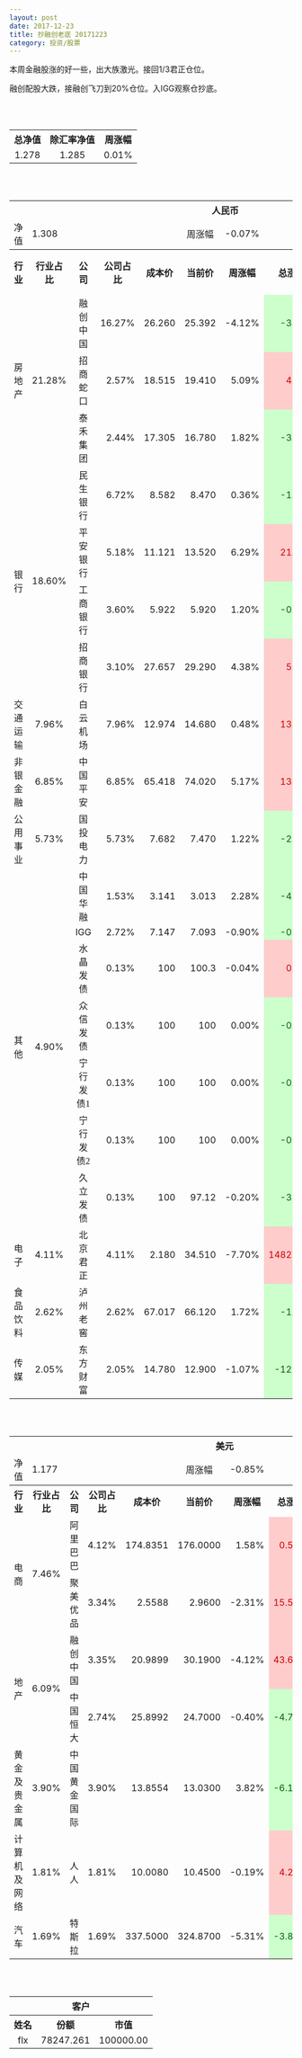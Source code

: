 ```yaml
---
layout: post
date: 2017-12-23
title: 抄融创老底 20171223
category: 投资/股票
---
```


本周金融股涨的好一些，出大族激光。接回1/3君正仓位。

融创配股大跌，接融创飞刀到20%仓位。入IGG观察仓抄底。

<br/>
<br/>

<table cellspacing="0" border="0">
	<tr>
		<th height="21" align="center"><font face="Noto Sans CJK SC Regular">总净值</font></th>
		<th align="center"><font face="Noto Sans CJK SC Regular">除汇率净值</font></th>
		<th align="center"><font face="Noto Sans CJK SC Regular">周涨幅</font></th>
	</tr>
	<tr>
		<td height="17" align="center" sdval="1.278" sdnum="1033;0;0.000">1.278</td>
		<td align="center" sdval="1.285" sdnum="1033;0;0.000">1.285</td>
		<td align="center" sdval="0.0001" sdnum="1033;0;0.00%">0.01%</td>
	</tr>
</table>
<br />
<br />
<table>
	<tr>
		<th colspan="11"  height="21" align="center" valign="middle"><font face="Noto Sans CJK SC Regular">人民币</font></th>
		</tr>
	<tr>
		<td height="17" align="center"><font face="Noto Sans CJK SC Regular">净值</font></td>
		<td colspan="4"  align="left" valign="middle" sdval="1.308" sdnum="1033;">1.308</td>
		<td align="center"><font face="Noto Sans CJK SC Regular">周涨幅</font></td>
		<td colspan="5"  align="left" valign="middle" sdval="-0.0007" sdnum="1033;0;0.00%">-0.07%</td>
		</tr>
	<tr>
		<th height="21" align="center" valign="middle"><font face="Noto Sans CJK SC Regular">行业</font></th>
		<th align="center" valign="middle"><font face="Noto Sans CJK SC Regular">行业占比</font></th>
		<th align="center"><font face="Noto Sans CJK SC Regular">公司</font></th>
		<th align="center"><font face="Noto Sans CJK SC Regular">公司占比</font></th>
		<th align="center"><font face="Noto Sans CJK SC Regular">成本价</font></th>
		<th align="center"><font face="Noto Sans CJK SC Regular">当前价</font></th>
		<th align="center"><font face="Noto Sans CJK SC Regular">周涨幅</font></th>
		<th align="center"><font face="Noto Sans CJK SC Regular">总涨幅</font></th>
		<th align="left"><font face="Noto Sans CJK SC Regular">下一阶梯</font></th>
		<th align="left"><font face="Noto Sans CJK SC Regular">浮动止损价</font></th>
		<th align="center"><font face="Noto Sans CJK SC Regular">止损价</font></th>
	</tr>
	<tr>
		<td rowspan="3"  height="51" align="center" valign="middle"><font face="Noto Sans CJK SC Regular">房地产</font></td>
		<td rowspan="3"  align="center" valign="middle" sdval="0.2128" sdnum="1033;0;0.00%">21.28%</td>
		<td align="center"><font face="Noto Sans CJK SC Regular">融创中国</font></td>
		<td align="right" sdval="0.1627" sdnum="1033;0;0.00%">16.27%</td>
		<td align="right" sdval="26.26" sdnum="1033;0;0.000">26.260</td>
		<td align="right" sdval="25.392" sdnum="1033;0;0.000">25.392</td>
		<td align="right" sdval="-0.0412" sdnum="1033;0;0.00%">-4.12%</td>
		<td align="right" bgcolor="#CCFFCC" sdval="-0.0344540746382332" sdnum="1033;0;0.00%"><font color="#006600">-3.45%</font></td>
		<td align="right" sdval="32.825" sdnum="1033;0;0.000">32.825</td>
		<td align="right" sdval="0" sdnum="1033;0;0.000">0.000</td>
		<td align="right" sdval="0" sdnum="1033;0;0.000">0.000</td>
	</tr>
	<tr>
		<td align="center"><font face="Noto Sans CJK SC Regular">招商蛇口</font></td>
		<td align="right" sdval="0.0257" sdnum="1033;0;0.00%">2.57%</td>
		<td align="right" sdval="18.515" sdnum="1033;0;0.000">18.515</td>
		<td align="right" sdval="19.41" sdnum="1033;0;0.000">19.410</td>
		<td align="right" sdval="0.0509" sdnum="1033;0;0.00%">5.09%</td>
		<td align="right" bgcolor="#FFCCCC" sdval="0.0469391844450444" sdnum="1033;0;0.00%"><font color="#CC0000">4.69%</font></td>
		<td align="right" sdval="23.14375" sdnum="1033;0;0.000">23.144</td>
		<td align="right" sdval="0" sdnum="1033;0;0.000">0.000</td>
		<td align="right" sdval="0" sdnum="1033;0;0.000">0.000</td>
	</tr>
	<tr>
		<td align="center"><font face="Noto Sans CJK SC Regular">泰禾集团</font></td>
		<td align="right" sdval="0.0244" sdnum="1033;0;0.00%">2.44%</td>
		<td align="right" sdval="17.305" sdnum="1033;0;0.000">17.305</td>
		<td align="right" sdval="16.78" sdnum="1033;0;0.000">16.780</td>
		<td align="right" sdval="0.0182" sdnum="1033;0;0.00%">1.82%</td>
		<td align="right" bgcolor="#CCFFCC" sdval="-0.0317380525859579" sdnum="1033;0;0.00%"><font color="#006600">-3.17%</font></td>
		<td align="right" sdval="21.63125" sdnum="1033;0;0.000">21.631</td>
		<td align="right" sdval="0" sdnum="1033;0;0.000">0.000</td>
		<td align="right" sdval="0" sdnum="1033;0;0.000">0.000</td>
	</tr>
	<tr>
		<td rowspan="4"  height="68" align="center" valign="middle"><font face="Noto Sans CJK SC Regular">银行</font></td>
		<td rowspan="4"  align="center" valign="middle" sdval="0.186" sdnum="1033;0;0.00%">18.60%</td>
		<td align="center"><font face="Noto Sans CJK SC Regular">民生银行</font></td>
		<td align="right" sdval="0.0672" sdnum="1033;0;0.00%">6.72%</td>
		<td align="right" sdval="8.582" sdnum="1033;0;0.000">8.582</td>
		<td align="right" sdval="8.47" sdnum="1033;0;0.000">8.470</td>
		<td align="right" sdval="0.0036" sdnum="1033;0;0.00%">0.36%</td>
		<td align="right" bgcolor="#CCFFCC" sdval="-0.0144505709624797" sdnum="1033;0;0.00%"><font color="#006600">-1.45%</font></td>
		<td align="right" sdval="10.7275" sdnum="1033;0;0.000">10.728</td>
		<td align="right" sdval="0" sdnum="1033;0;0.000">0.000</td>
		<td align="right" sdval="0" sdnum="1033;0;0.000">0.000</td>
	</tr>
	<tr>
		<td align="center"><font face="Noto Sans CJK SC Regular">平安银行</font></td>
		<td align="right" sdval="0.0518" sdnum="1033;0;0.00%">5.18%</td>
		<td align="right" sdval="11.121" sdnum="1033;0;0.000">11.121</td>
		<td align="right" sdval="13.52" sdnum="1033;0;0.000">13.520</td>
		<td align="right" sdval="0.0629" sdnum="1033;0;0.00%">6.29%</td>
		<td align="right" bgcolor="#FFCCCC" sdval="0.214318010970236" sdnum="1033;0;0.00%"><font color="#CC0000">21.43%</font></td>
		<td align="right" sdval="13.90125" sdnum="1033;0;0.000">13.901</td>
		<td align="right" sdval="0" sdnum="1033;0;0.000">0.000</td>
		<td align="right" bgcolor="#FFCCCC" sdval="12.789" sdnum="1033;0;0.000"><font color="#CC0000">12.789</font></td>
	</tr>
	<tr>
		<td align="center"><font face="Noto Sans CJK SC Regular">工商银行</font></td>
		<td align="right" sdval="0.036" sdnum="1033;0;0.00%">3.60%</td>
		<td align="right" sdval="5.922" sdnum="1033;0;0.000">5.922</td>
		<td align="right" sdval="5.92" sdnum="1033;0;0.000">5.920</td>
		<td align="right" sdval="0.012" sdnum="1033;0;0.00%">1.20%</td>
		<td align="right" bgcolor="#CCFFCC" sdval="-0.00173772374197911" sdnum="1033;0;0.00%"><font color="#006600">-0.17%</font></td>
		<td align="right" sdval="7.4025" sdnum="1033;0;0.000">7.403</td>
		<td align="right" sdval="0" sdnum="1033;0;0.000">0.000</td>
		<td align="right" sdval="0" sdnum="1033;0;0.000">0.000</td>
	</tr>
	<tr>
		<td align="center"><font face="Noto Sans CJK SC Regular">招商银行</font></td>
		<td align="right" sdval="0.031" sdnum="1033;0;0.00%">3.10%</td>
		<td align="right" sdval="27.657" sdnum="1033;0;0.000">27.657</td>
		<td align="right" sdval="29.29" sdnum="1033;0;0.000">29.290</td>
		<td align="right" sdval="0.0438" sdnum="1033;0;0.00%">4.38%</td>
		<td align="right" bgcolor="#FFCCCC" sdval="0.0576447264706945" sdnum="1033;0;0.00%"><font color="#CC0000">5.76%</font></td>
		<td align="right" sdval="34.57125" sdnum="1033;0;0.000">34.571</td>
		<td align="right" sdval="0" sdnum="1033;0;0.000">0.000</td>
		<td align="right" sdval="0" sdnum="1033;0;0.000">0.000</td>
	</tr>
	<tr>
		<td height="17" align="center" valign="middle"><font face="Noto Sans CJK SC Regular"> 交通运输</font></td>
		<td align="center" valign="middle" sdval="0.0796" sdnum="1033;0;0.00%">7.96%</td>
		<td align="center"><font face="Noto Sans CJK SC Regular">白云机场</font></td>
		<td align="right" sdval="0.0796" sdnum="1033;0;0.00%">7.96%</td>
		<td align="right" sdval="12.974" sdnum="1033;0;0.000">12.974</td>
		<td align="right" sdval="14.68" sdnum="1033;0;0.000">14.680</td>
		<td align="right" sdval="0.0048" sdnum="1033;0;0.00%">0.48%</td>
		<td align="right" bgcolor="#FFCCCC" sdval="0.130093756744258" sdnum="1033;0;0.00%"><font color="#CC0000">13.01%</font></td>
		<td align="right" sdval="16.2175" sdnum="1033;0;0.000">16.218</td>
		<td align="right" sdval="0" sdnum="1033;0;0.000">0.000</td>
		<td align="right" sdval="0" sdnum="1033;0;0.000">0.000</td>
	</tr>
	<tr>
		<td height="17" align="center" valign="middle"><font face="Noto Sans CJK SC Regular">非银金融</font></td>
		<td align="center" valign="middle" sdval="0.0685" sdnum="1033;0;0.00%">6.85%</td>
		<td align="center"><font face="Noto Sans CJK SC Regular">中国平安</font></td>
		<td align="right" sdval="0.0685" sdnum="1033;0;0.00%">6.85%</td>
		<td align="right" sdval="65.418" sdnum="1033;0;0.000">65.418</td>
		<td align="right" sdval="74.02" sdnum="1033;0;0.000">74.020</td>
		<td align="right" sdval="0.0517" sdnum="1033;0;0.00%">5.17%</td>
		<td align="right" bgcolor="#FFCCCC" sdval="0.130092861291999" sdnum="1033;0;0.00%"><font color="#CC0000">13.01%</font></td>
		<td align="right" sdval="81.7725" sdnum="1033;0;0.000">81.773</td>
		<td align="right" sdval="0" sdnum="1033;0;0.000">0.000</td>
		<td align="right" bgcolor="#FFCCCC" sdval="60.18" sdnum="1033;0;0.000"><font color="#CC0000">60.180</font></td>
	</tr>
	<tr>
		<td height="17" align="center"><font face="Noto Sans CJK SC Regular">公用事业</font></td>
		<td align="center" valign="middle" sdval="0.0573" sdnum="1033;0;0.00%">5.73%</td>
		<td align="center"><font face="Noto Sans CJK SC Regular">国投电力</font></td>
		<td align="right" sdval="0.0573" sdnum="1033;0;0.00%">5.73%</td>
		<td align="right" sdval="7.682" sdnum="1033;0;0.000">7.682</td>
		<td align="right" sdval="7.47" sdnum="1033;0;0.000">7.470</td>
		<td align="right" sdval="0.0122" sdnum="1033;0;0.00%">1.22%</td>
		<td align="right" bgcolor="#CCFFCC" sdval="-0.0289969799531373" sdnum="1033;0;0.00%"><font color="#006600">-2.90%</font></td>
		<td align="right" sdval="9.6025" sdnum="1033;0;0.000">9.603</td>
		<td align="right" sdval="0" sdnum="1033;0;0.000">0.000</td>
		<td align="right" sdval="0" sdnum="1033;0;0.000">0.000</td>
	</tr>
	<tr>
		<td rowspan="7"  height="127" align="center" valign="middle"><font face="Noto Sans CJK SC Regular">其他</font></td>
		<td rowspan="7"  align="center" valign="middle" sdval="0.049" sdnum="1033;0;0.00%">4.90%</td>
		<td align="center"><font face="Noto Sans CJK SC Regular">中国华融</font></td>
		<td align="right" sdval="0.0153" sdnum="1033;0;0.00%">1.53%</td>
		<td align="right" sdval="3.141" sdnum="1033;0;0.000">3.141</td>
		<td align="right" sdval="3.013" sdnum="1033;0;0.000">3.013</td>
		<td align="right" sdval="0.0228" sdnum="1033;0;0.00%">2.28%</td>
		<td align="right" bgcolor="#CCFFCC" sdval="-0.0421513530722701" sdnum="1033;0;0.00%"><font color="#006600">-4.22%</font></td>
		<td align="right" sdval="3.92625" sdnum="1033;0;0.000">3.926</td>
		<td align="right" sdval="0" sdnum="1033;0;0.000">0.000</td>
		<td align="right" sdval="0" sdnum="1033;0;0.000">0.000</td>
	</tr>
	<tr>
		<td align="center">IGG</td>
		<td align="right" sdval="0.0272" sdnum="1033;0;0.00%">2.72%</td>
		<td align="right" sdval="7.147" sdnum="1033;0;0.000">7.147</td>
		<td align="right" sdval="7.093" sdnum="1033;0;0.000">7.093</td>
		<td align="right" sdval="-0.009" sdnum="1033;0;0.00%">-0.90%</td>
		<td align="right" bgcolor="#CCFFCC" sdval="-0.00895561774170994" sdnum="1033;0;0.00%"><font color="#006600">-0.90%</font></td>
		<td align="right" sdval="8.93375" sdnum="1033;0;0.000">8.934</td>
		<td align="right" sdval="0" sdnum="1033;0;0.000">0.000</td>
		<td align="right" sdval="0" sdnum="1033;0;0.000">0.000</td>
	</tr>
	<tr>
		<td align="center"><font face="Noto Sans CJK SC Regular">水晶发债</font></td>
		<td align="right" sdval="0.0013" sdnum="1033;0;0.00%">0.13%</td>
		<td align="right" sdval="100" sdnum="1033;">100</td>
		<td align="right" sdval="100.3" sdnum="1033;">100.3</td>
		<td align="right" sdval="-0.0004" sdnum="1033;0;0.00%">-0.04%</td>
		<td align="right" bgcolor="#FFCCCC" sdval="0.00159999999999982" sdnum="1033;0;0.00%"><font color="#CC0000">0.16%</font></td>
		<td align="right" sdval="125" sdnum="1033;0;0.000">125.000</td>
		<td align="right" sdval="0" sdnum="1033;0;0.000">0.000</td>
		<td align="right" sdval="0" sdnum="1033;0;0.000">0.000</td>
	</tr>
	<tr>
		<td align="center"><font face="Noto Sans CJK SC Regular">众信发债</font></td>
		<td align="right" sdval="0.0013" sdnum="1033;0;0.00%">0.13%</td>
		<td align="right" sdval="100" sdnum="1033;">100</td>
		<td align="right" sdval="100" sdnum="1033;">100</td>
		<td align="right" sdval="0" sdnum="1033;0;0.00%">0.00%</td>
		<td align="right" bgcolor="#CCFFCC" sdval="-0.00140000000000007" sdnum="1033;0;0.00%"><font color="#006600">-0.14%</font></td>
		<td align="right" sdval="125" sdnum="1033;0;0.000">125.000</td>
		<td align="right" sdval="0" sdnum="1033;0;0.000">0.000</td>
		<td align="right" sdval="0" sdnum="1033;0;0.000">0.000</td>
	</tr>
	<tr>
		<td align="center"><font face="Noto Sans CJK SC Regular">宁行发债1</font></td>
		<td align="right" sdval="0.0013" sdnum="1033;0;0.00%">0.13%</td>
		<td align="right" sdval="100" sdnum="1033;">100</td>
		<td align="right" sdval="100" sdnum="1033;">100</td>
		<td align="right" sdval="0" sdnum="1033;0;0.00%">0.00%</td>
		<td align="right" bgcolor="#CCFFCC" sdval="-0.00140000000000007" sdnum="1033;0;0.00%"><font color="#006600">-0.14%</font></td>
		<td align="right" sdval="125" sdnum="1033;0;0.000">125.000</td>
		<td align="right" sdval="0" sdnum="1033;0;0.000">0.000</td>
		<td align="right" sdval="0" sdnum="1033;0;0.000">0.000</td>
	</tr>
	<tr>
		<td align="center"><font face="Noto Sans CJK SC Regular">宁行发债2</font></td>
		<td align="right" sdval="0.0013" sdnum="1033;0;0.00%">0.13%</td>
		<td align="right" sdval="100" sdnum="1033;">100</td>
		<td align="right" sdval="100" sdnum="1033;">100</td>
		<td align="right" sdval="0" sdnum="1033;0;0.00%">0.00%</td>
		<td align="right" bgcolor="#CCFFCC" sdval="-0.00140000000000007" sdnum="1033;0;0.00%"><font color="#006600">-0.14%</font></td>
		<td align="right" sdval="125" sdnum="1033;0;0.000">125.000</td>
		<td align="right" sdval="0" sdnum="1033;0;0.000">0.000</td>
		<td align="right" sdval="0" sdnum="1033;0;0.000">0.000</td>
	</tr>
	<tr>
		<td align="center"><font face="Noto Sans CJK SC Regular">久立发债</font></td>
		<td align="right" sdval="0.0013" sdnum="1033;0;0.00%">0.13%</td>
		<td align="right" sdval="100" sdnum="1033;">100</td>
		<td align="right" sdval="97.12" sdnum="1033;">97.12</td>
		<td align="right" sdval="-0.002" sdnum="1033;0;0.00%">-0.20%</td>
		<td align="right" bgcolor="#CCFFCC" sdval="-0.0302" sdnum="1033;0;0.00%"><font color="#006600">-3.02%</font></td>
		<td align="right" sdval="125" sdnum="1033;0;0.000">125.000</td>
		<td align="right" sdval="0" sdnum="1033;0;0.000">0.000</td>
		<td align="right" sdval="0" sdnum="1033;0;0.000">0.000</td>
	</tr>
	<tr>
		<td height="17" align="center" valign="middle"><font face="Noto Sans CJK SC Regular">电子</font></td>
		<td align="center" valign="middle" sdval="0.0411" sdnum="1033;0;0.00%">4.11%</td>
		<td align="center"><font face="Noto Sans CJK SC Regular">北京君正</font></td>
		<td align="right" sdval="0.0411" sdnum="1033;0;0.00%">4.11%</td>
		<td align="right" sdval="2.18" sdnum="1033;0;0.000">2.180</td>
		<td align="right" sdval="34.51" sdnum="1033;0;0.000">34.510</td>
		<td align="right" sdval="-0.077" sdnum="1033;0;0.00%">-7.70%</td>
		<td align="right" bgcolor="#FFCCCC" sdval="14.8288752293578" sdnum="1033;0;0.00%"><font color="#CC0000">1482.89%</font></td>
		<td align="right" bgcolor="#CCFFCC" sdval="10.3950500488281" sdnum="1033;0;0.000"><font color="#006600">10.395</font></td>
		<td align="right" bgcolor="#FFCCCC" sdval="7.6507568359375" sdnum="1033;0;0.000"><font color="#CC0000">7.651</font></td>
		<td align="right" sdval="0" sdnum="1033;0;0.000">0.000</td>
	</tr>
	<tr>
		<td height="17" align="center"><font face="Noto Sans CJK SC Regular">食品饮料</font></td>
		<td align="center" valign="middle" sdval="0.0262" sdnum="1033;0;0.00%">2.62%</td>
		<td align="center"><font face="Noto Sans CJK SC Regular">泸州老窖</font></td>
		<td align="right" sdval="0.0262" sdnum="1033;0;0.00%">2.62%</td>
		<td align="right" sdval="67.017" sdnum="1033;0;0.000">67.017</td>
		<td align="right" sdval="66.12" sdnum="1033;0;0.000">66.120</td>
		<td align="right" sdval="0.0172" sdnum="1033;0;0.00%">1.72%</td>
		<td align="right" bgcolor="#CCFFCC" sdval="-0.0147846635928197" sdnum="1033;0;0.00%"><font color="#006600">-1.48%</font></td>
		<td align="right" sdval="83.77125" sdnum="1033;0;0.000">83.771</td>
		<td align="right" sdval="0" sdnum="1033;0;0.000">0.000</td>
		<td align="right" sdval="0" sdnum="1033;0;0.000">0.000</td>
	</tr>
	<tr>
		<td height="17" align="center"><font face="Noto Sans CJK SC Regular">传媒</font></td>
		<td align="center" valign="middle" sdval="0.0205" sdnum="1033;0;0.00%">2.05%</td>
		<td align="center"><font face="Noto Sans CJK SC Regular">东方财富</font></td>
		<td align="right" sdval="0.0205" sdnum="1033;0;0.00%">2.05%</td>
		<td align="right" sdval="14.78" sdnum="1033;0;0.000">14.780</td>
		<td align="right" sdval="12.9" sdnum="1033;0;0.000">12.900</td>
		<td align="right" sdval="-0.0107" sdnum="1033;0;0.00%">-1.07%</td>
		<td align="right" bgcolor="#CCFFCC" sdval="-0.128598917456022" sdnum="1033;0;0.00%"><font color="#006600">-12.86%</font></td>
		<td align="right" sdval="18.475" sdnum="1033;0;0.000">18.475</td>
		<td align="right" sdval="0" sdnum="1033;0;0.000">0.000</td>
		<td align="right" sdval="0" sdnum="1033;0;0.000">0.000</td>
	</tr>
</table>
<br />
<br />
<table>
	<tr>
		<th colspan="11"  height="21" align="center" valign="middle"><font face="Noto Sans CJK SC Regular">美元</font></th>
		</tr>
	<tr>
		<td height="17" align="center"><font face="Noto Sans CJK SC Regular">净值</font></td>
		<td colspan="4"  align="left" valign="middle" sdval="1.177" sdnum="1033;">1.177</td>
		<td align="center"><font face="Noto Sans CJK SC Regular">周涨幅</font></td>
		<td colspan="5"  align="left" valign="middle" sdval="-0.0085" sdnum="1033;0;0.00%">-0.85%</td>
		</tr>
	<tr>
		<th height="21" align="center" valign="middle"><font face="Noto Sans CJK SC Regular">行业</font></th>
		<th align="center" valign="middle"><font face="Noto Sans CJK SC Regular">行业占比</font></th>
		<th align="center"><font face="Noto Sans CJK SC Regular">公司</font></th>
		<th align="center"><font face="Noto Sans CJK SC Regular">公司占比</font></th>
		<th align="center"><font face="Noto Sans CJK SC Regular">成本价</font></th>
		<th align="center"><font face="Noto Sans CJK SC Regular">当前价</font></th>
		<th align="center"><font face="Noto Sans CJK SC Regular">周涨幅</font></th>
		<th align="center"><font face="Noto Sans CJK SC Regular">总涨幅</font></th>
		<th align="left"><font face="Noto Sans CJK SC Regular">下一阶梯</font></th>
		<th align="left"><font face="Noto Sans CJK SC Regular">浮动止损价</font></th>
		<th align="center"><font face="Noto Sans CJK SC Regular">止损价</font></th>
	</tr>
	<tr>
		<td rowspan="2"  height="34" align="center" valign="middle"><font face="Noto Sans CJK SC Regular">电商</font></td>
		<td rowspan="2"  align="center" valign="middle" sdval="0.0746" sdnum="1033;0;0.00%">7.46%</td>
		<td align="center" sdnum="1033;0;0.00%"><font face="Noto Sans CJK SC Regular">阿里巴巴</font></td>
		<td align="right" sdval="0.0412" sdnum="1033;0;0.00%">4.12%</td>
		<td align="right" sdval="174.8351" sdnum="1033;0;0.0000">174.8351</td>
		<td align="right" sdval="176" sdnum="1033;0;0.0000">176.0000</td>
		<td align="right" sdval="0.0158" sdnum="1033;0;0.00%">1.58%</td>
		<td align="right" bgcolor="#FFCCCC" sdval="0.00526284973669466" sdnum="1033;0;0.00%"><font color="#CC0000">0.53%</font></td>
		<td align="right" sdval="218.543875" sdnum="1033;0;0.000">218.544</td>
		<td align="right" sdval="0" sdnum="1033;0;0.000">0.000</td>
		<td align="right" sdval="0" sdnum="1033;0;0.000">0.000</td>
	</tr>
	<tr>
		<td align="center" sdnum="1033;0;0.00%"><font face="Noto Sans CJK SC Regular">聚美优品</font></td>
		<td align="right" sdval="0.0334" sdnum="1033;0;0.00%">3.34%</td>
		<td align="right" sdval="2.5588" sdnum="1033;0;0.0000">2.5588</td>
		<td align="right" sdval="2.96" sdnum="1033;0;0.0000">2.9600</td>
		<td align="right" sdval="-0.0231" sdnum="1033;0;0.00%">-2.31%</td>
		<td align="right" bgcolor="#FFCCCC" sdval="0.155392246365484" sdnum="1033;0;0.00%"><font color="#CC0000">15.54%</font></td>
		<td align="right" sdval="3.1985" sdnum="1033;0;0.000">3.199</td>
		<td align="right" sdval="0" sdnum="1033;0;0.000">0.000</td>
		<td align="right" sdval="0" sdnum="1033;0;0.000">0.000</td>
	</tr>
	<tr>
		<td rowspan="2"  height="34" align="center" valign="middle"><font face="Noto Sans CJK SC Regular">地产</font></td>
		<td rowspan="2"  align="center" valign="middle" sdval="0.0609" sdnum="1033;0;0.00%">6.09%</td>
		<td align="center" sdnum="1033;0;0.00%"><font face="Noto Sans CJK SC Regular">融创中国</font></td>
		<td align="right" sdval="0.0335" sdnum="1033;0;0.00%">3.35%</td>
		<td align="right" sdval="20.9899" sdnum="1033;0;0.0000">20.9899</td>
		<td align="right" sdval="30.19" sdnum="1033;0;0.0000">30.1900</td>
		<td align="right" sdval="-0.0412" sdnum="1033;0;0.00%">-4.12%</td>
		<td align="right" bgcolor="#FFCCCC" sdval="0.436910806626044" sdnum="1033;0;0.00%"><font color="#CC0000">43.69%</font></td>
		<td align="right" bgcolor="#CCFFCC" sdval="32.79671875" sdnum="1033;0;0.000"><font color="#006600">32.797</font></td>
		<td align="right" bgcolor="#FFCCCC" sdval="24.138385" sdnum="1033;0;0.000"><font color="#CC0000">24.138</font></td>
		<td align="right" bgcolor="#FFCCCC" sdval="24.138" sdnum="1033;0;0.000"><font color="#CC0000">24.138</font></td>
	</tr>
	<tr>
		<td align="center" sdnum="1033;0;0.00%"><font face="Noto Sans CJK SC Regular">中国恒大</font></td>
		<td align="right" sdval="0.0274" sdnum="1033;0;0.00%">2.74%</td>
		<td align="right" sdval="25.8992" sdnum="1033;0;0.0000">25.8992</td>
		<td align="right" sdval="24.7" sdnum="1033;0;0.0000">24.7000</td>
		<td align="right" sdval="-0.004" sdnum="1033;0;0.00%">-0.40%</td>
		<td align="right" bgcolor="#CCFFCC" sdval="-0.0477025884969421" sdnum="1033;0;0.00%"><font color="#006600">-4.77%</font></td>
		<td align="right" sdval="32.374" sdnum="1033;0;0.000">32.374</td>
		<td align="right" sdval="0" sdnum="1033;0;0.000">0.000</td>
		<td align="right" sdval="0" sdnum="1033;0;0.000">0.000</td>
	</tr>
	<tr>
		<td height="17" align="center"><font face="Noto Sans CJK SC Regular">黄金及贵金属</font></td>
		<td align="center" sdval="0.039" sdnum="1033;0;0.00%">3.90%</td>
		<td align="center" sdnum="1033;0;0.00%"><font face="Noto Sans CJK SC Regular">中国黄金国际</font></td>
		<td align="right" sdval="0.039" sdnum="1033;0;0.00%">3.90%</td>
		<td align="right" sdval="13.8554" sdnum="1033;0;0.0000">13.8554</td>
		<td align="right" sdval="13.03" sdnum="1033;0;0.0000">13.0300</td>
		<td align="right" sdval="0.0382" sdnum="1033;0;0.00%">3.82%</td>
		<td align="right" bgcolor="#CCFFCC" sdval="-0.0609724410699078" sdnum="1033;0;0.00%"><font color="#006600">-6.10%</font></td>
		<td align="right" sdval="17.31925" sdnum="1033;0;0.000">17.319</td>
		<td align="right" sdval="0" sdnum="1033;0;0.000">0.000</td>
		<td align="right" sdval="0" sdnum="1033;0;0.000">0.000</td>
	</tr>
	<tr>
		<td height="17" align="center"><font face="Noto Sans CJK SC Regular">计算机及网络</font></td>
		<td align="center" sdval="0.0181" sdnum="1033;0;0.00%">1.81%</td>
		<td align="center" sdnum="1033;0;0.00%"><font face="Noto Sans CJK SC Regular">人人</font></td>
		<td align="right" sdval="0.0181" sdnum="1033;0;0.00%">1.81%</td>
		<td align="right" sdval="10.008" sdnum="1033;0;0.0000">10.0080</td>
		<td align="right" sdval="10.45" sdnum="1033;0;0.0000">10.4500</td>
		<td align="right" sdval="-0.0019" sdnum="1033;0;0.00%">-0.19%</td>
		<td align="right" bgcolor="#FFCCCC" sdval="0.0427646682653877" sdnum="1033;0;0.00%"><font color="#CC0000">4.28%</font></td>
		<td align="right" sdval="12.51" sdnum="1033;0;0.000">12.510</td>
		<td align="right" sdval="0" sdnum="1033;0;0.000">0.000</td>
		<td align="right" sdval="0" sdnum="1033;0;0.000">0.000</td>
	</tr>
	<tr>
		<td height="17" align="center"><font face="Noto Sans CJK SC Regular">汽车</font></td>
		<td align="center" sdval="0.0169" sdnum="1033;0;0.00%">1.69%</td>
		<td align="center" sdnum="1033;0;0.00%"><font face="Noto Sans CJK SC Regular">特斯拉</font></td>
		<td align="right" sdval="0.0169" sdnum="1033;0;0.00%">1.69%</td>
		<td align="right" sdval="337.5" sdnum="1033;0;0.0000">337.5000</td>
		<td align="right" sdval="324.87" sdnum="1033;0;0.0000">324.8700</td>
		<td align="right" sdval="-0.0531" sdnum="1033;0;0.00%">-5.31%</td>
		<td align="right" bgcolor="#CCFFCC" sdval="-0.0388222222222223" sdnum="1033;0;0.00%"><font color="#006600">-3.88%</font></td>
		<td align="right" sdval="421.875" sdnum="1033;0;0.000">421.875</td>
		<td align="right" sdval="0" sdnum="1033;0;0.000">0.000</td>
		<td align="right" sdval="0" sdnum="1033;0;0.000">0.000</td>
	</tr>
</table>
<br />
<br />
<table>
	<tr>
		<th colspan="11"  height="21" align="center" valign="middle"><font face="Noto Sans CJK SC Regular">客户</font></th>
		</tr>
	<tr>
		<th height="21" align="center"><font face="Noto Sans CJK SC Regular">姓名</font></th>
		<th align="center"><font face="Noto Sans CJK SC Regular">份额</font></th>
		<th align="center"><font face="Noto Sans CJK SC Regular">市值</font></th>
	</tr>
	<tr>
		<td height="17" align="center">flx</td>
		<td align="center" sdval="78247.261" sdnum="1033;">78247.261</td>
		<td align="center" sdval="99999.999558" sdnum="1033;0;0.00">100000.00</td>
	</tr>
</table>
